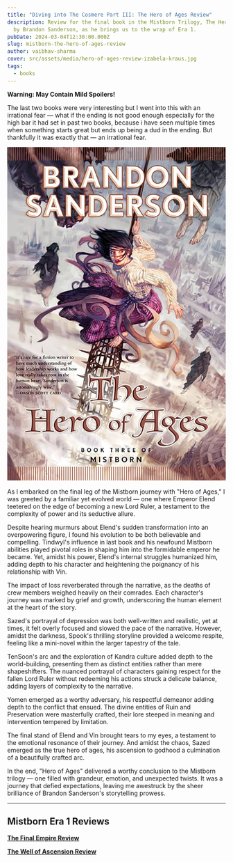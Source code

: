 ```yaml
---
title: "Diving into The Cosmere Part III: The Hero of Ages Review"
description: Review for the final book in the Mistborn Trilogy, The Hero of Ages
  by Brandon Sanderson, as he brings us to the wrap of Era 1.
pubDate: 2024-03-04T12:30:00.000Z
slug: mistborn-the-hero-of-ages-review
author: vaibhav-sharma
cover: src/assets/media/hero-of-ages-review-izabela-kraus.jpg
tags:
  - books
---
```

**Warning: May Contain Mild Spoilers!**

The last two books were very interesting but I went into this with an irrational fear — what if the ending is not good enough especially for the high bar it had set in past two books, because i have seen multiple times when something starts great but ends up being a dud in the ending. But thankfully it was exactly that — an irrational fear.

![mistborn-the-hero-of-ages](src/assets/media/mistborn-the-hero-of-ages.jpg "Mistborn: The Hero of Ages")

As I embarked on the final leg of the Mistborn journey with "Hero of Ages," I was greeted by a familiar yet evolved world — one where Emperor Elend teetered on the edge of becoming a new Lord Ruler, a testament to the complexity of power and its seductive allure.

Despite hearing murmurs about Elend's sudden transformation into an overpowering figure, I found his evolution to be both believable and compelling. Tindwyl's influence in last book and his newfound Mistborn abilities played pivotal roles in shaping him into the formidable emperor he became. Yet, amidst his power, Elend's internal struggles humanized him, adding depth to his character and heightening the poignancy of his relationship with Vin.

The impact of loss reverberated through the narrative, as the deaths of crew members weighed heavily on their comrades. Each character's journey was marked by grief and growth, underscoring the human element at the heart of the story.

Sazed's portrayal of depression was both well-written and realistic, yet at times, it felt overly focused and slowed the pace of the narrative. However, amidst the darkness, Spook's thrilling storyline provided a welcome respite, feeling like a mini-novel within the larger tapestry of the tale.

TenSoon's arc and the exploration of Kandra culture added depth to the world-building, presenting them as distinct entities rather than mere shapeshifters. The nuanced portrayal of characters gaining respect for the fallen Lord Ruler without redeeming his actions struck a delicate balance, adding layers of complexity to the narrative.

Yomen emerged as a worthy adversary, his respectful demeanor adding depth to the conflict that ensued. The divine entities of Ruin and Preservation were masterfully crafted, their lore steeped in meaning and intervention tempered by limitation.

The final stand of Elend and Vin brought tears to my eyes, a testament to the emotional resonance of their journey. And amidst the chaos, Sazed emerged as the true hero of ages, his ascension to godhood a culmination of a beautifully crafted arc.

In the end, "Hero of Ages" delivered a worthy conclusion to the Mistborn trilogy — one filled with grandeur, emotion, and unexpected twists. It was a journey that defied expectations, leaving me awestruck by the sheer brilliance of Brandon Sanderson's storytelling prowess.

---

## Mistborn Era 1 Reviews

**[The Final Empire Review](/articles/mistborn-the-final-empire-review/)**

**[The Well of Ascension Review](/articles/mistborn-the-well-of-ascension-review/)**

